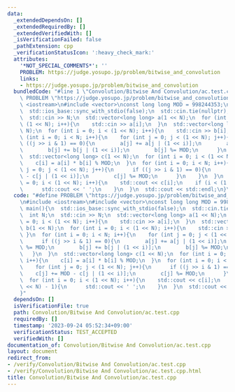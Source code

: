 ```yaml
---
data:
  _extendedDependsOn: []
  _extendedRequiredBy: []
  _extendedVerifiedWith: []
  _isVerificationFailed: false
  _pathExtension: cpp
  _verificationStatusIcon: ':heavy_check_mark:'
  attributes:
    '*NOT_SPECIAL_COMMENTS*': ''
    PROBLEM: https://judge.yosupo.jp/problem/bitwise_and_convolution
    links:
    - https://judge.yosupo.jp/problem/bitwise_and_convolution
  bundledCode: "#line 1 \"Convolution/Bitwise And Convolution/ac.test.cpp\"\n#define\
    \ PROBLEM \"https://judge.yosupo.jp/problem/bitwise_and_convolution\"\n#include\
    \ <iostream>\n#include <vector>\nconst long long MOD = 998244353;\nint main(){\n\
    \  std::ios_base::sync_with_stdio(false);\n  std::cin.tie(nullptr);\n  int N;\n\
    \  std::cin >> N;\n  std::vector<long long> a(1 << N);\n  for (int i = 0; i <\
    \ (1 << N); i++){\n    std::cin >> a[i];\n  }\n  std::vector<long long> b(1 <<\
    \ N);\n  for (int i = 0; i < (1 << N); i++){\n    std::cin >> b[i];\n  }\n  for\
    \ (int i = 0; i < N; i++){\n    for (int j = 0; j < (1 << N); j++){\n      if\
    \ ((j >> i & 1) == 0){\n        a[j] += a[j | (1 << i)];\n        a[j] %= MOD;\n\
    \        b[j] += b[j | (1 << i)];\n        b[j] %= MOD;\n      }\n    }\n  }\n\
    \  std::vector<long long> c(1 << N);\n  for (int i = 0; i < (1 << N); i++){\n\
    \    c[i] = a[i] * b[i] % MOD;\n  }\n  for (int i = 0; i < N; i++){\n    for (int\
    \ j = 0; j < (1 << N); j++){\n      if ((j >> i & 1) == 0){\n        c[j] += MOD\
    \ - c[j | (1 << i)];\n        c[j] %= MOD;\n      }\n    }\n  }\n  for (int i\
    \ = 0; i < (1 << N); i++){\n    std::cout << c[i];\n    if (i < (1 << N) - 1){\n\
    \      std::cout << ' ';\n    }\n  }\n  std::cout << std::endl;\n}\n"
  code: "#define PROBLEM \"https://judge.yosupo.jp/problem/bitwise_and_convolution\"\
    \n#include <iostream>\n#include <vector>\nconst long long MOD = 998244353;\nint\
    \ main(){\n  std::ios_base::sync_with_stdio(false);\n  std::cin.tie(nullptr);\n\
    \  int N;\n  std::cin >> N;\n  std::vector<long long> a(1 << N);\n  for (int i\
    \ = 0; i < (1 << N); i++){\n    std::cin >> a[i];\n  }\n  std::vector<long long>\
    \ b(1 << N);\n  for (int i = 0; i < (1 << N); i++){\n    std::cin >> b[i];\n \
    \ }\n  for (int i = 0; i < N; i++){\n    for (int j = 0; j < (1 << N); j++){\n\
    \      if ((j >> i & 1) == 0){\n        a[j] += a[j | (1 << i)];\n        a[j]\
    \ %= MOD;\n        b[j] += b[j | (1 << i)];\n        b[j] %= MOD;\n      }\n \
    \   }\n  }\n  std::vector<long long> c(1 << N);\n  for (int i = 0; i < (1 << N);\
    \ i++){\n    c[i] = a[i] * b[i] % MOD;\n  }\n  for (int i = 0; i < N; i++){\n\
    \    for (int j = 0; j < (1 << N); j++){\n      if ((j >> i & 1) == 0){\n    \
    \    c[j] += MOD - c[j | (1 << i)];\n        c[j] %= MOD;\n      }\n    }\n  }\n\
    \  for (int i = 0; i < (1 << N); i++){\n    std::cout << c[i];\n    if (i < (1\
    \ << N) - 1){\n      std::cout << ' ';\n    }\n  }\n  std::cout << std::endl;\n\
    }"
  dependsOn: []
  isVerificationFile: true
  path: Convolution/Bitwise And Convolution/ac.test.cpp
  requiredBy: []
  timestamp: '2023-09-24 05:52:34+09:00'
  verificationStatus: TEST_ACCEPTED
  verifiedWith: []
documentation_of: Convolution/Bitwise And Convolution/ac.test.cpp
layout: document
redirect_from:
- /verify/Convolution/Bitwise And Convolution/ac.test.cpp
- /verify/Convolution/Bitwise And Convolution/ac.test.cpp.html
title: Convolution/Bitwise And Convolution/ac.test.cpp
---
```

